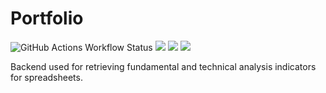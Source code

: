 # Portfolio

![GitHub Actions Workflow Status](https://img.shields.io/github/actions/workflow/status/krzybob/portfolio/ci-build.yml)
![](https://img.shields.io/badge/kotlin-1.9.23-orange)
![](https://img.shields.io/badge/ktor-2.3.8-orange)
![](https://img.shields.io/badge/ta4j-0.15-orange)

Backend used for retrieving fundamental and technical analysis indicators for spreadsheets.